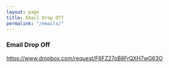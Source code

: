 ```yaml
---
layout: page
title: Email Drop Off
permalink: "/emails/"
---
```


### Email Drop Off

https://www.dropbox.com/request/F6FZ27oB8FrQXH7wG63O
